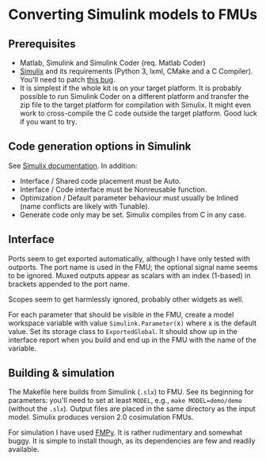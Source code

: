 # Converting Simulink models to FMUs

## Prerequisites

- Matlab, Simulink and Simulink Coder (req. Matlab Coder)
- [Simulix][] and its requirements (Python 3, lxml, CMake and a C
  Compiler).  You'll need to patch [this
  bug](https://github.com/Kvixen/Simulix/issues/27).
- It is simplest if the whole kit is on your target platform.  It is
  probably possible to run Simulink Coder on a different platform and
  transfer the zip file to the target platform for compilation with
  Simulix.  It might even work to cross-compile the C code outside the
  target platform.  Good luck if you want to try.

[Simulix]: https://github.com/Kvixen/Simulix

## Code generation options in Simulink

See [Simulix documentation][Simulix].  In addition:

- Interface / Shared code placement must be Auto.
- Interface / Code interface must be Nonreusable function.
- Optimization / Default parameter behaviour must usually be Inlined
  (name conflicts are likely with Tunable).
- Generate code only may be set.  Simulix compiles from C in any case.

## Interface

Ports seem to get exported automatically, although I have only tested
with outports.  The port name is used in the FMU; the optional
signal name seems to be ignored.  Muxed outputs appear as scalars
with an index (1-based) in brackets appended to the port name.

Scopes seem to get harmlessly ignored, probably other widgets as well.

For each parameter that should be visible in the FMU, create a model
workspace variable with value `Simulink.Parameter(`x`)` where x is the
default value.  Set its storage class to `ExportedGlobal`.  It should
show up in the interface report when you build and end up in the FMU
with the name of the variable.

## Building & simulation

The Makefile here builds from Simulink (`.slx`) to FMU.  See its
beginning for parameters: you'll need to set at least `MODEL`, e.g.,
`make MODEL=demo/demo` (without the `.slx`).  Output files are placed
in the same directory as the input model.  Simulix produces version
2.0 cosimulation FMUs.

For simulation I have used [FMPy][].  It is rather rudimentary and
somewhat buggy.  It is simple to install though, as its dependencies
are few and readily available.

[FMPy]: https://github.com/CATIA-Systems/FMPy
